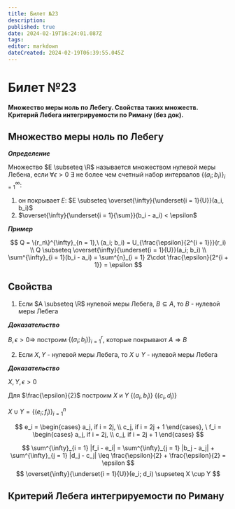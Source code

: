 ```yaml
---
title: Билет №23
description: 
published: true
date: 2024-02-19T16:24:01.087Z
tags: 
editor: markdown
dateCreated: 2024-02-19T06:39:55.045Z
---
```


# Билет №23
#### Множество меры ноль по Лебегу. Свойства таких множеств. Критерий Лебега интегрируемости по Риману (без док). 

## Множество меры ноль по Лебегу

***Определение***

Множество $E \subseteq \R$ называется множеством нулевой меры Лебена, если $\forall{\epsilon > 0}\ \exists$ не более чем счетный набор интервалов $\{(a_i; b_i)\}^{\infty}_{i = 1}$:
1) он покрывает $E$: $E \subseteq \overset{\infty}{\underset{i = 1}{U}}(a_i, b_i)$
2) $\overset{\infty}{\underset{i = 1}{\sum}}(b_i - a_i) < \epsilon$

***Пример***

$$
Q = \{r_n\}^{\infty}_{n = 1},\ (a_i; b_i) = U_{\frac{\epsilon}{2^{i + 1}}}(r_i) \\
Q \subseteq \overset{\infty}{\underset{i = 1}{U}}(a_i; b_i) \\
\sum^{\infty}_{i = 1}(b_i - a_i) = \sum^{n}_{i = 1} 2\cdot \frac{\epsilon}{2^{i + 1}} = \epsilon
$$

## Свойства

1) Если $A \subseteq \R$ нулевой меры Лебега, $B \subseteq A$, то $B$ - нулевой меры Лебега

***Доказательство***

$B, \epsilon > 0 \Rightarrow$ построим $\{(a_i; b_i)\}^{r}_{i = 1}$, которые покрывают $A \Rightarrow B$

2) Если $X, Y$ - нулевой меры Лебега, то $X \cup Y$ - нулевой меры Лебега

***Доказательство***

$X, Y, \epsilon > 0$

Для $\frac{\epsilon}{2}$ построим $X$ и $Y$ $\{(a_i, b_i)\}\ \{(c_i, d_i)\}$

$X \cup Y = \{(e_i; f_i)\}^{n}_{i = 1}$

$$
e_i = 
 \begin{cases}
   a_j, if i = 2j, \\
   c_j, if i = 2j + 1
 \end{cases},
 \ 
 f_i = 
 \begin{cases}
   a_j, if i = 2j, \\
   c_j, if i = 2j + 1
 \end{cases}
$$

$$
\sum^{\infty}_{i = 1} |f_i - e_i| = \sum^{\infty}_{j = 1} |b_j - a_j| + \sum^{\infty}_{j = 1} |d_j - c_j| \leq \frac{\epsilon}{2} + \frac{\epsilon}{2} = \epsilon
$$
$$
\overset{\infty}{\underset{i = 1}{U}}(e_i; d_i) \supseteq X \cup Y
$$

## Критерий Лебега интегрируемости по Риману